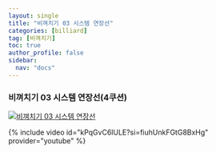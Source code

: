 ```yaml
---
layout: single
title: "비껴치기 03 시스템 연장선"
categories: [billiard]
tag: [비껴치기]
toc: true
author_profile: false
sidebar:
  nav: "docs"
---
```


### 비껴치기 03 시스템 연장선(4쿠션)

[![비껴치기 03 시스템 연장선](/images/%EB%B9%84%EA%BB%B4%EC%B9%98%EA%B8%B0%2003%20%EC%97%B0%EC%9E%A5%EC%84%A0.png)](https://1drv.ms/p/s!AuJKpwyYpUY9gYEBXurFDssgZ9Xlzw?e=gYYa5s)

{% include video id="kPqGvC6lULE?si=fiuhUnkFGtG8BxHg" provider="youtube" %}
